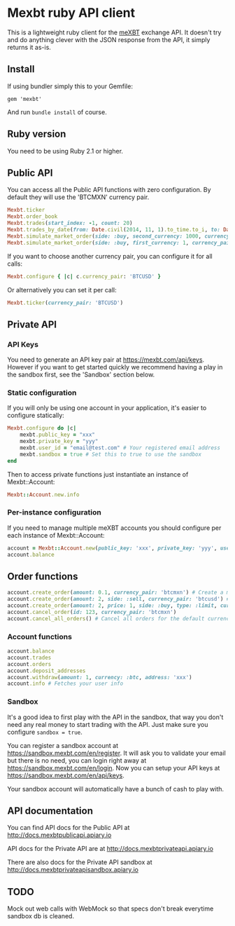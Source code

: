 # Mexbt ruby API client

This is a lightweight ruby client for the [meXBT](https://mexbt.com) exchange API. It doesn't try and do anything clever with the JSON response from the API, it simply
returns it as-is.

## Install

If using bundler simply this to your Gemfile:

    gem 'mexbt'

And run `bundle install` of course.

## Ruby version

You need to be using Ruby 2.1 or higher.

## Public API

You can access all the Public API functions with zero configuration. By default they will use the 'BTCMXN' currency pair.

```ruby
Mexbt.ticker
Mexbt.order_book
Mexbt.trades(start_index: -1, count: 20)
Mexbt.trades_by_date(from: Date.civil(2014, 11, 1).to_time.to_i, to: Date.today.to_time.to_i)
Mexbt.simulate_market_order(side: :buy, second_currency: 1000, currency_pair: 'btcmxn') # Simulates a market order, which will estimate how many btc you will receive for 1000 mxn
Mexbt.simulate_market_order(side: :buy, first_currency: 1, currency_pair: 'btcmxn') # Simulates a market order, which will estimate how many mxn you will spend for 1 btc
```

If you want to choose another currency pair, you can configure it for all calls:

```ruby
Mexbt.configure { |c| c.currency_pair: 'BTCUSD' }
```

Or alternatively you can set it per call:

```ruby
Mexbt.ticker(currency_pair: 'BTCUSD')
```

## Private API

### API Keys

You need to generate an API key pair at https://mexbt.com/api/keys. However if you want to get started quickly we recommend having a play in the sandbox first, see the 'Sandbox' section below.

### Static configuration

If you will only be using one account in your application, it's easier to configure statically:

```ruby
Mexbt.configure do |c|
    mexbt.public_key = "xxx"
    mexbt.private_key = "yyy"
    mexbt.user_id = "email@test.com" # Your registered email address
    mexbt.sandbox = true # Set this to true to use the sandbox
end
```

Then to access private functions just instantiate an instance of Mexbt::Account:

```ruby
Mexbt::Account.new.info
```

### Per-instance configuration

If you need to manage multiple meXBT accounts you should configure per each instance of Mexbt::Account:

```ruby
account = Mexbt::Account.new(public_key: 'xxx', private_key: 'yyy', user_id: 'email@test.com', sandbox: true)
account.balance
```

## Order functions

```ruby
account.create_order(amount: 0.1, currency_pair: 'btcmxn') # Create a market buy order for 0.1 BTC for Pesos
account.create_order(amount: 2, side: :sell, currency_pair: 'btcusd') # Create a market order to sell 2 BTC for USD
account.create_order(amount: 2, price: 1, side: :buy, type: :limit, currency_pair: 'ltcmxn') # Create a limit order to buy 2 LTC for 1 peso
account.cancel_order(id: 123, currency_pair: 'btcmxn')
account.cancel_all_orders() # Cancel all orders for the default currency pair
```

### Account functions

```ruby
account.balance
account.trades
account.orders
account.deposit_addresses
account.withdraw(amount: 1, currency: :btc, address: 'xxx')
account.info # Fetches your user info
```

### Sandbox

It's a good idea to first play with the API in the sandbox, that way you don't need any real money to start trading with the API. Just make sure you configure `sandbox = true`.

You can register a sandbox account at https://sandbox.mexbt.com/en/register. It will ask you to validate your email but there is no need, you can login right away at https://sandbox.mexbt.com/en/login. Now you can setup your API keys at https://sandbox.mexbt.com/en/api/keys.

Your sandbox account will automatically have a bunch of cash to play with.

## API documentation

You can find API docs for the Public API at http://docs.mexbtpublicapi.apiary.io

API docs for the Private API are at http://docs.mexbtprivateapi.apiary.io

There are also docs for the Private API sandbox at http://docs.mexbtprivateapisandbox.apiary.io

## TODO

Mock out web calls with WebMock so that specs don't break everytime sandbox db is cleaned.


